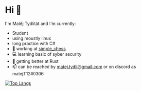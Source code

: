 ﻿# Hi :wave:
I'm Matěj Tydlitát and I'm currently:
- Student
- using moustly linux
- long practice with C#
- :seedling: working at [simple_chess](https://github.com/MatejTydli/simple_chess)
- :computer: learning basic of syber security
- :crab: getting better at Rust
- :mailbox: can be reached by <matej.tydli@gmail.com> or on discord as matejT12#0306

[![Top Langs](https://github-readme-stats.vercel.app/api/top-langs/?username=MatejTydli&hide=ASP.net,HLSL,ShaderLab,Objective-C%2B%2B&theme=tokyonight&hide_border=true&text_color=ffffff)](https://github.com/MatejTydli)
